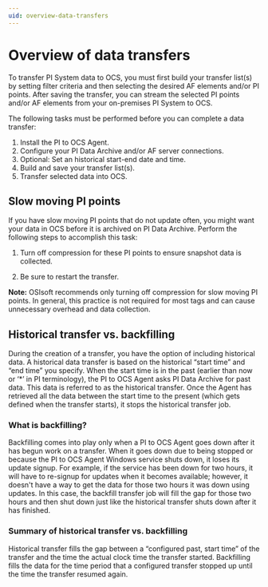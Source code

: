```yaml
---
uid: overview-data-transfers
---
```


# Overview of data transfers

To transfer PI System data to OCS, you must first build your transfer list(s) by setting filter criteria and then selecting the desired AF elements and/or PI points. After saving the transfer, you can stream the selected PI points and/or AF elements from your on-premises PI System to OCS.

The following tasks must be performed before you can complete a data transfer:

1. Install the PI to OCS Agent.
2. Configure your PI Data Archive and/or AF server connections.
3. Optional: Set an historical start-end date and time.
4. Build and save your transfer list(s).
5. Transfer selected data into OCS. 

## Slow moving PI points

If you have slow moving PI points that do not update often, you might want your data in OCS before it is archived on PI Data Archive. Perform the following steps to accomplish this task:

1. Turn off compression for these PI points to ensure snapshot data is collected.

2. Be sure to restart the transfer. 

**Note:** OSIsoft recommends only turning off compression for slow moving PI points. In general, this practice is not required for most tags and can cause unnecessary overhead and data collection.

## Historical transfer vs. backfilling

During the creation of a transfer, you have the option of including historical data. A historical data transfer is based on the historical “start time” and “end time” you specify. When the start time is in the past (earlier than now or ‘*’ in PI terminology), the PI to OCS Agent asks PI Data Archive for past data. This data is referred to as the historical transfer. Once the Agent has retrieved all the data between the start time to the present (which gets defined when the transfer starts), it stops the historical transfer job.

### What is backfilling?

Backfilling comes into play only when a PI to OCS Agent goes down after it has begun work on a transfer. When it goes down due to being stopped or because the PI to OCS Agent Windows service shuts down, it loses its update signup. For example, if the service has been down for two hours, it will have to re-signup for updates when it becomes available; however, it doesn't have a way to get the data for those two hours it was down using updates. In this case, the backfill transfer job will fill the gap for those two hours and then shut down just like the historical transfer shuts down after it has finished.

### Summary of historical transfer vs. backfilling

Historical transfer fills the gap between a “configured past, start time” of the transfer and the time the actual clock time the transfer started. Backfilling fills the data for the time period that a configured transfer stopped up until the time the transfer resumed again.


